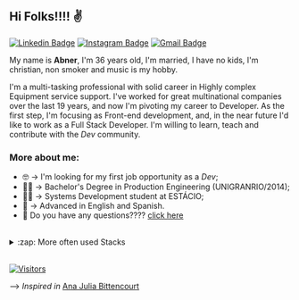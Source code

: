 ## Hi Folks!!!! :v:

[![Linkedin Badge](https://img.shields.io/badge/-LinkedIn-blue?style=flat-square&logo=Linkedin&logoColor=white&link=https://www.linkedin.com/in/abnersouza-dev/)](https://www.linkedin.com/in/abnersouza-dev/)
[![Instagram Badge](https://img.shields.io/badge/-Instagram-purple?style=flat-square&logo=Instagram&logoColor=white&link=https://www.instagram.com/abner.s.silva/)](https://www.instagram.com/abner.s.silva/)
[![Gmail Badge](https://img.shields.io/badge/-Gmail-c14438?style=flat-square&logo=Gmail&logoColor=white&link=mailto:silva.s.abner@gmail.com)](mailto:silva.s.abner@gmail.com)

My name is __Abner__, I'm 36 years old, I'm married, I have no kids, I'm christian, non smoker and music is my hobby.

I'm a multi-tasking professional with solid career in Highly complex Equipment service support. I've worked for great multinational companies over the last 19 years, and now I'm pivoting my career to Developer. As the first step, I'm focusing as Front-end development, and, in the near future I'd like to work as a Full Stack Developer. I'm willing to learn, teach and contribute with the *Dev* community. 


### More about me:
- :nerd_face: -> I'm looking for my first job opportunity as a *Dev*;
- :construction_worker_man: -> Bachelor's Degree in Production Engineering (UNIGRANRIO/2014);
- :technologist: -> Systems Development student at ESTÁCIO;
- :muscle: -> Advanced in English and Spanish.
- 💬  Do you have any questions???? [click here](https://github.com/abnerssilva/abnerssilva/issues)
<br/>

<details>
  <summary>:zap: More often used Stacks </summary>
  <img src="https://github-readme-stats.vercel.app/api/top-langs/?username=abnerssilva&layout=compact&bg_color=ffffff&text_color=333333">
</details>
<br/>

[![Visitors](https://visitor-badge.glitch.me/badge?page_id=github/abnerssilva)](https://github.com/abnerssilva) 

--> *Inspired in* [Ana Julia Bittencourt](https://github.com/anajuliabit)

